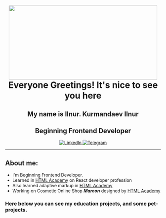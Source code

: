 <div id="header" align="center">
    <h1>
    <img src="https://media.giphy.com/media/QLKSt3wQqlj7a/giphy.gif" width="480" height="240" frameBorder="0"><br/>
        Everyone Greetings! It's nice to see you here
    </h1>
    <h2>My name is Ilnur. Kurmandaev Ilnur</h2>
    <h2>Beginning Frontend Developer</h2>
</div>

<div id="socials" align="center">
    <a href="https://www.linkedin.com/in/ilnur-kurmandaev-196940282/">
        <img src="https://img.shields.io/badge/LinkedIn-blue?style=for-the-badge&logo=linkedin&logoColor=white" alt="LinkedIn">
    </a>
    <a href="https://t.me/KIlnourik">
        <img src="https://img.shields.io/badge/Telegram-blue?style=for-the-badge&logo=telegram&logoColor=white" alt="Telegram">
    </a>
</div>

---
## About me:
- I'm Beginning Frontend Developer.
- Learned in [HTML Academy](https://htmlacademy.ru/profession/react) on React developer profession
- Also learned adaptive markup in [HTML Academy](https://htmlacademy.ru/intensive/adaptive)
- Working on Cosmetic Online Shop ***Maroon*** designed by [HTML Academy](https://htmlacademy.ru/skills/code-maroon-shop)

### Here below you can see my education projects, and some pet-projects. 

